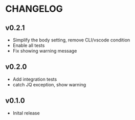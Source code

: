 # CHANGELOG

## v0.2.1
* Simplify the body setting, remove CLI/vscode condition
* Enable all tests
* Fix showing warning message

## v0.2.0
* Add integration tests
* catch JQ exception, show warning

## v0.1.0
* Inital release